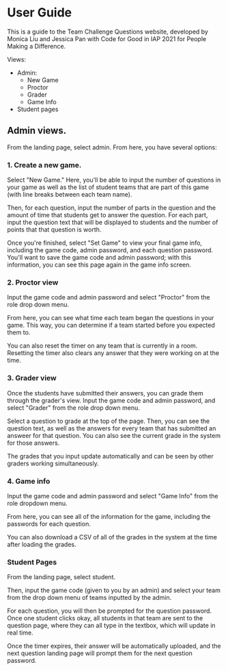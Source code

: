 #  User Guide 

This is a guide to the Team Challenge Questions website, developed by Monica Liu and Jessica Pan with Code for Good in IAP 2021 for People Making a Difference. 

Views: 
- Admin: 
    - New Game
    - Proctor
    - Grader
    - Game Info
- Student pages

## Admin views. 

From the landing page, select admin. From here, you have several options: 

### 1. Create a new game. 

Select "New Game." Here, you'll be able to input the number of questions in your game as well as the list of student teams that are part of this game (with line breaks between each team name). 

Then, for each question, input the number of parts in the question and the amount of time that students get to answer the question. For each part, input the question text that will be displayed to students and the number of points that that question is worth. 

Once you're finished, select "Set Game" to view your final game info, including the game code, admin password, and each question password. You'll want to save the game code and admin password; with this information, you can see this page again in the game info screen. 

### 2. Proctor view

Input the game code and admin password and select "Proctor" from the role drop down menu. 

From here, you can see what time each team began the questions in your game. This way, you can determine if a team started before you expected them to. 

You can also reset the timer on any team that is currently in a room. Resetting the timer also clears any answer that they were working on at the time. 

### 3. Grader view

Once the students have submitted their answers, you can grade them through the grader's view. Input the game code and admin password, and select "Grader" from the role drop down menu. 

Select a question to grade at the top of the page. Then, you can see the question text, as well as the answers for every team that has submitted an answeer for that question. You can also see the current grade in the system for those answers. 

The grades that you input update automatically and can be seen by other graders working simultaneously. 

### 4. Game info

Input the game code and admin password and select "Game Info" from the role dropdown menu. 

From here, you can see all of the information for the game, including the passwords for each question.

You can also download a CSV of all of the grades in the system at the time after loading the grades. 

### Student Pages

From the landing page, select student. 

Then, input the game code (given to you by an admin) and select your team from the drop down menu of teams inputted by the admin. 

For each question, you will then be prompted for the question password. Once one student clicks okay, all students in that team are sent to the question page, where they can all type in the textbox, which will update in real time. 

Once the timer expires, their answer will be automatically uploaded, and the next question landing page will prompt them for the next question password.
